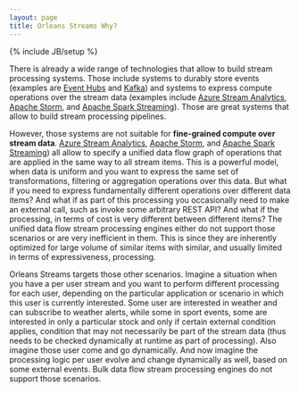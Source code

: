 ```yaml
---
layout: page
title: Orleans Streams Why?
---
```

{% include JB/setup %}


There is already a wide range of technologies that allow to build stream processing systems.
Those include systems to durably store events (examples are [Event Hubs](http://azure.microsoft.com/en-us/services/event-hubs/) and [Kafka](http://kafka.apache.org/)) and systems to express compute operations over the stream data (examples include [Azure Stream Analytics](http://azure.microsoft.com/en-us/services/stream-analytics/), [Apache Storm](https://storm.apache.org/), and [Apache Spark Streaming](https://spark.apache.org/streaming/)). Those are great systems that allow to build  stream processing pipelines.

However, those systems are not suitable for **fine-grained compute over stream data**. [Azure Stream Analytics](http://azure.microsoft.com/en-us/services/stream-analytics/), [Apache Storm](https://storm.apache.org/), and [Apache Spark Streaming](https://spark.apache.org/streaming/)) all allow to specify a unified data flow graph of operations that are applied in the same way to all stream items. This is a powerful model, when data is uniform and you want to express the same set of transformations, filtering or aggregation operations over this data.
But what if you need to express fundamentally different operations over different data items? And what if as part of this processing you occasionally need to make an external call, such as invoke some arbitrary REST API? And what if the processing, in terms of cost is very different between different items? The unified data flow stream processing engines either do not support those scenarios or are very inefficient in them. This is since they are inherently optimized for large volume of similar items with similar, and usually limited in terms of expressiveness, processing.

Orleans Streams targets those other scenarios. Imagine a situation when you have a per user stream and you want to perform different processing for each user, depending on the particular application or scenario in which this user is currently interested. Some user are interested in weather and can subscribe to weather alerts, while some in sport events, some are interested in only a particular stock and only if certain external condition applies, condition that may not necessarily be part of the stream data (thus needs to be checked dynamically at runtime as part of processing). Also imagine those user come and go dynamically. And now imagine the  processing logic per user evolve and change dynamically as well, based on some external events. Bulk data flow stream processing engines do not support those scenarios.
